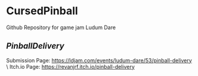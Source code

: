 # CursedPinball
Github Repository for game jam Ludum Dare 
## *PinballDelivery*
Submission Page: https://ldjam.com/events/ludum-dare/53/pinball-delivery \ 
Itch.io Page: https://revanjrf.itch.io/pinball-delivery
